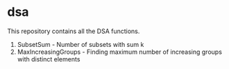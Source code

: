 # dsa
This repository contains all the DSA functions.

1. SubsetSum - Number of subsets with sum k
2. MaxIncreasingGroups - Finding maximum number of increasing groups with distinct elements

